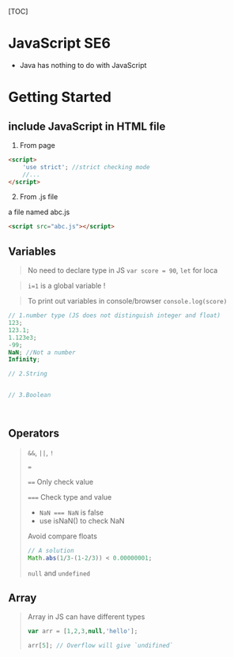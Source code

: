 [TOC]

# JavaScript SE6

- Java has nothing to do with JavaScript

# Getting Started

## include JavaScript in HTML file

1. From page

```html
<script>
    'use strict'; //strict checking mode
	//...
</script>
```

2. From .js file

a file named abc.js

```html
<script src="abc.js"></script>
```

## Variables

> No need to declare type in JS `var score = 90`, `let` for loca

> `i=1` is a global variable !

> To print out variables in console/browser `console.log(score)`

```javascript
// 1.number type (JS does not distinguish integer and float)
123;
123.1;
1.123e3;
-99;
NaN; //Not a number
Infinity;

// 2.String


// 3.Boolean




```

## Operators

> `&&`, `||`, `!`
>
> `=`
>
> `==` Only check value
>
> `===` Check type and value
>
> - `NaN === NaN` is false
> - use isNaN() to check NaN
>
> Avoid compare floats
>
> ```javascript
> // A solution
> Math.abs(1/3-(1-2/3)) < 0.00000001;
> ```
>
> `null` and `undefined`

## Array

> Array in JS can have different types
>
> ```javascript
> var arr = [1,2,3,null,'hello'];
> 
> arr[5]; // Overflow will give `undifined`
> ```











